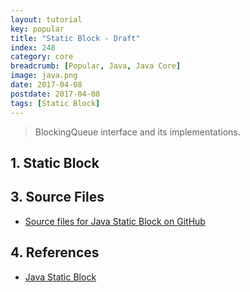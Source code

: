 ```yaml
---
layout: tutorial
key: popular
title: "Static Block - Draft"
index: 248
category: core
breadcrumb: [Popular, Java, Java Core]
image: java.png
date: 2017-04-08
postdate: 2017-04-08
tags: [Static Block]
---
```


> BlockingQueue interface and its implementations.

## 1. Static Block



## 3. Source Files
* [Source files for Java Static Block on GitHub](https://github.com/jojozhuang/java-programming/tree/master/java-jvm)

## 4. References
* [Java Static Block](https://www.geeksforgeeks.org/g-fact-79/)
